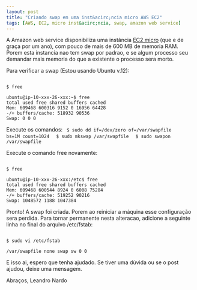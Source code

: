 ```yaml
--- 
layout: post
title: "Criando swap em uma inst&acirc;ncia micro AWS EC2"
tags: [AWS, EC2, micro inst&acirc;ncia, swap, amazon web service]
---
```


A Amazon web service disponibiliza uma inst&acirc;ncia [EC2 micro](http://aws.amazon.com/pt/ec2/) (que e de gra&ccedil;a por um ano), com pouco de mais de 600 MB de memoria RAM.  Porem esta instancia nao tem swap por padrao, e se algum processo seu demandar mais memoria do que a existente o processo sera morto.

Para verificar a swap (Estou usando Ubuntu v.12):

<code>
$ free
</code>

	ubuntu@ip-10-xxx-26-xxx:~$ free
	total used free shared buffers cached
	Mem: 609468 600316 9152 0 16956 64428
	-/+ buffers/cache: 518932 90536
	Swap: 0 0 0

Execute os comandos:
<code>
$ sudo dd if=/dev/zero of=/var/swapfile bs=1M count=1024
</code>
<code>
$ sudo mkswap /var/swapfile
</code>
<code>
$ sudo swapon /var/swapfile
</code>

Execute o comando free novamente:

<code>
$ free
</code>

	ubuntu@ip-10-xxx-26-xxx:/etc$ free
	total used free shared buffers cached
	Mem: 609468 600544 8924 0 6008 75284
	-/+ buffers/cache: 519252 90216
	Swap: 1048572 1188 1047384

Pronto! A swap foi criada. Porem ao reiniciar a m&aacute;quina esse configura&ccedil;&atilde;o sera perdida. Para tornar permanente nesta alteracao, adicione a seguinte linha no final do arquivo /etc/fstab:

<code>
$ sudo vi /etc/fstab
</code>

	/var/swapfile none swap sw 0 0

E isso ai, espero que tenha ajudado.
Se tiver uma d&uacute;vida ou se o post ajudou, deixe uma mensagem.

Abra&ccedil;os,
Leandro Nardo
